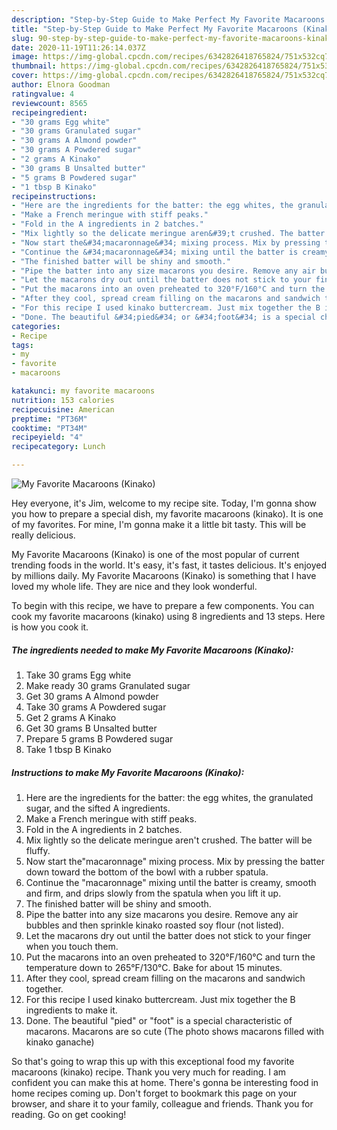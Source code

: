 ```yaml
---
description: "Step-by-Step Guide to Make Perfect My Favorite Macaroons (Kinako)"
title: "Step-by-Step Guide to Make Perfect My Favorite Macaroons (Kinako)"
slug: 90-step-by-step-guide-to-make-perfect-my-favorite-macaroons-kinako
date: 2020-11-19T11:26:14.037Z
image: https://img-global.cpcdn.com/recipes/6342826418765824/751x532cq70/my-favorite-macaroons-kinako-recipe-main-photo.jpg
thumbnail: https://img-global.cpcdn.com/recipes/6342826418765824/751x532cq70/my-favorite-macaroons-kinako-recipe-main-photo.jpg
cover: https://img-global.cpcdn.com/recipes/6342826418765824/751x532cq70/my-favorite-macaroons-kinako-recipe-main-photo.jpg
author: Elnora Goodman
ratingvalue: 4
reviewcount: 8565
recipeingredient:
- "30 grams Egg white"
- "30 grams Granulated sugar"
- "30 grams A Almond powder"
- "30 grams A Powdered sugar"
- "2 grams A Kinako"
- "30 grams B Unsalted butter"
- "5 grams B Powdered sugar"
- "1 tbsp B Kinako"
recipeinstructions:
- "Here are the ingredients for the batter: the egg whites, the granulated sugar, and the sifted A ingredients."
- "Make a French meringue with stiff peaks."
- "Fold in the A ingredients in 2 batches."
- "Mix lightly so the delicate meringue aren&#39;t crushed. The batter will be fluffy."
- "Now start the&#34;macaronnage&#34; mixing process. Mix by pressing the batter down toward the bottom of the bowl with a rubber spatula."
- "Continue the &#34;macaronnage&#34; mixing until the batter is creamy, smooth and firm, and drips slowly from the spatula when you lift it up."
- "The finished batter will be shiny and smooth."
- "Pipe the batter into any size macarons you desire. Remove any air bubbles and then sprinkle kinako roasted soy flour  (not listed)."
- "Let the macarons dry out until the batter does not stick to your finger when you touch them."
- "Put the macarons into an oven preheated to 320°F/160°C and turn the temperature down to 265°F/130°C. Bake for about 15 minutes."
- "After they cool, spread cream filling on the macarons and sandwich together."
- "For this recipe I used kinako buttercream. Just mix together the B ingredients to make it."
- "Done. The beautiful &#34;pied&#34; or &#34;foot&#34; is a special characteristic of macarons. Macarons are so cute (The photo shows macarons filled with kinako ganache)"
categories:
- Recipe
tags:
- my
- favorite
- macaroons

katakunci: my favorite macaroons 
nutrition: 153 calories
recipecuisine: American
preptime: "PT36M"
cooktime: "PT34M"
recipeyield: "4"
recipecategory: Lunch

---
```



![My Favorite Macaroons (Kinako)](https://img-global.cpcdn.com/recipes/6342826418765824/751x532cq70/my-favorite-macaroons-kinako-recipe-main-photo.jpg)

Hey everyone, it's Jim, welcome to my recipe site. Today, I'm gonna show you how to prepare a special dish, my favorite macaroons (kinako). It is one of my favorites. For mine, I'm gonna make it a little bit tasty. This will be really delicious.



My Favorite Macaroons (Kinako) is one of the most popular of current trending foods in the world. It's easy, it's fast, it tastes delicious. It's enjoyed by millions daily. My Favorite Macaroons (Kinako) is something that I have loved my whole life. They are nice and they look wonderful.


To begin with this recipe, we have to prepare a few components. You can cook my favorite macaroons (kinako) using 8 ingredients and 13 steps. Here is how you cook it.

<!--inarticleads1-->

##### The ingredients needed to make My Favorite Macaroons (Kinako):

1. Take 30 grams Egg white
1. Make ready 30 grams Granulated sugar
1. Get 30 grams A Almond powder
1. Take 30 grams A Powdered sugar
1. Get 2 grams A Kinako
1. Get 30 grams B Unsalted butter
1. Prepare 5 grams B Powdered sugar
1. Take 1 tbsp B Kinako




<!--inarticleads2-->

##### Instructions to make My Favorite Macaroons (Kinako):

1. Here are the ingredients for the batter: the egg whites, the granulated sugar, and the sifted A ingredients.
1. Make a French meringue with stiff peaks.
1. Fold in the A ingredients in 2 batches.
1. Mix lightly so the delicate meringue aren&#39;t crushed. The batter will be fluffy.
1. Now start the&#34;macaronnage&#34; mixing process. Mix by pressing the batter down toward the bottom of the bowl with a rubber spatula.
1. Continue the &#34;macaronnage&#34; mixing until the batter is creamy, smooth and firm, and drips slowly from the spatula when you lift it up.
1. The finished batter will be shiny and smooth.
1. Pipe the batter into any size macarons you desire. Remove any air bubbles and then sprinkle kinako roasted soy flour  (not listed).
1. Let the macarons dry out until the batter does not stick to your finger when you touch them.
1. Put the macarons into an oven preheated to 320°F/160°C and turn the temperature down to 265°F/130°C. Bake for about 15 minutes.
1. After they cool, spread cream filling on the macarons and sandwich together.
1. For this recipe I used kinako buttercream. Just mix together the B ingredients to make it.
1. Done. The beautiful &#34;pied&#34; or &#34;foot&#34; is a special characteristic of macarons. Macarons are so cute (The photo shows macarons filled with kinako ganache)




So that's going to wrap this up with this exceptional food my favorite macaroons (kinako) recipe. Thank you very much for reading. I am confident you can make this at home. There's gonna be interesting food in home recipes coming up. Don't forget to bookmark this page on your browser, and share it to your family, colleague and friends. Thank you for reading. Go on get cooking!
